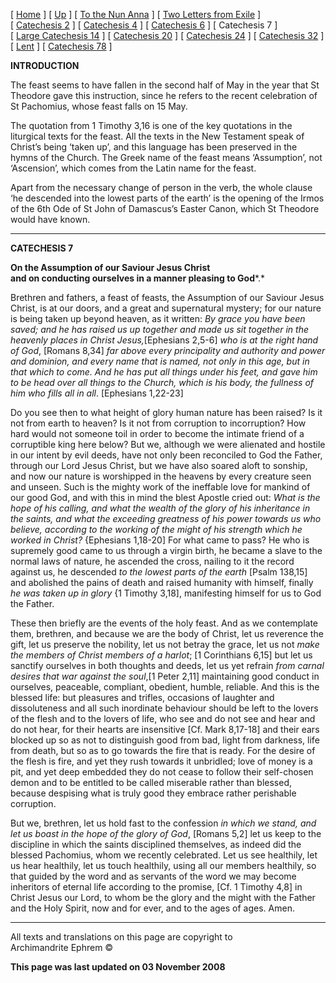 \[ [Home](index.md) \] \[ [Up](theodore.md) \]
\[ [To the Nun Anna](Anna-ep.md) \]
\[ [Two Letters from Exile](exile-epp.md) \]
\[ [Catechesis 2](ths02.md) \] \[ [Catechesis 4](ths04.md) \]
\[ [Catechesis 6](ths06.md) \] \[ Catechesis 7 \]
\[ [Large Catechesis 14](ths14l.md) \]
\[ [Catechesis 20](ths20.md) \] \[ [Catechesis 24](ths24.md) \]
\[ [Catechesis 32](ths32.md) \] \[ [Lent](lent.md) \]
\[ [Catechesis 78](Ths78.md) \]

**INTRODUCTION**

The feast seems to have fallen in the second half of May in the year
that St Theodore gave this instruction, since he refers to the recent
celebration of St Pachomius, whose feast falls on 15 May.

The quotation from 1 Timothy 3,16 is one of the key quotations in the
liturgical texts for the feast. All the texts in the New Testament speak
of Christ’s being ‘taken up’, and this language has been preserved in
the hymns of the Church. The Greek name of the feast means ‘Assumption’,
not ‘Ascension’, which comes from the Latin name for the feast.

Apart from the necessary change of person in the verb, the whole clause
‘he descended into the lowest parts of the earth’ is the opening of
the Irmos of the 6th Ode of St John of Damascus’s Easter Canon, which St
Theodore would have known.

-----

**CATECHESIS 7**

**On the Assumption of our Saviour Jesus Christ  
and on conducting ourselves in a manner pleasing to God***.*

Brethren and fathers, a feast of feasts, the Assumption of our Saviour
Jesus Christ, is at our doors, and a great and supernatural mystery; for
our nature is being taken up beyond heaven, as it written: *By grace you
have been saved; and he has raised us up together and made us sit
together in the heavenly places in Christ Jesus,*\[Ephesians 2,5-6\]
*who is at the right hand of God*, \[Romans 8,34\] *far above every
principality and authority and power and dominion, and every name that
is named, not only in this age, but in that which to come. And he has
put all things under his feet, and gave him to be head over all things
to the Church, which is his body, the fullness of him who fills all in
all*. \[Ephesians 1,22-23\]

Do you see then to what height of glory human nature has been raised? Is
it not from earth to heaven? Is it not from corruption to incorruption?
How hard would not someone toil in order to become the intimate friend
of a corruptible king here below? But we, although we were alienated and
hostile in our intent by evil deeds, have not only been reconciled to
God the Father, through our Lord Jesus Christ, but we have also soared
aloft to sonship, and now our nature is worshipped in the heavens by
every creature seen and unseen. Such is the mighty work of the ineffable
love for mankind of our good God, and with this in mind the blest
Apostle cried out: *What is the hope of his calling, and what the wealth
of the glory of his inheritance in the saints, and what the exceeding
greatness of his power towards us who believe, according to the working
of the might of his strength which he worked in Christ?* {Ephesians
1,18-20\] For what came to pass? He who is supremely good came to us
through a virgin birth, he became a slave to the normal laws of nature,
he ascended the cross, nailing to it the record against us, he descended
*to the lowest parts of the earth* \[Psalm 138,15\] and abolished the
pains of death and raised humanity with himself, finally *he was taken
up in glory* {1 Timothy 3,18\], manifesting himself for us to God the
Father.

These then briefly are the events of the holy feast. And as we
contemplate them, brethren, and because we are the body of Christ, let
us reverence the gift, let us preserve the nobility, let us not betray
the grace, let us not *make the members of Christ members of a harlot*;
\[1 Corinthians 6,15\] but let us sanctify ourselves in both thoughts
and deeds, let us yet refrain *from carnal desires that war against the
soul*,\[1 Peter 2,11\] maintaining good conduct in ourselves, peaceable,
compliant, obedient, humble, reliable. And this is the blessed life: but
pleasures and trifles, occasions of laughter and dissoluteness and all
such inordinate behaviour should be left to the lovers of the flesh and
to the lovers of life, who see and do not see and hear and do not hear,
for their hearts are insensitive \[Cf. Mark 8,17-18\] and their ears
blocked up so as not to distinguish good from bad, light from darkness,
life from death, but so as to go towards the fire that is ready. For the
desire of the flesh is fire, and yet they rush towards it unbridled;
love of money is a pit, and yet deep embedded they do not cease to
follow their self-chosen demon and to be entitled to be called miserable
rather than blessed, because despising what is truly good they embrace
rather perishable corruption.

But we, brethren, let us hold fast to the confession *in which we stand,
and let us boast in the hope of the glory of God*, \[Romans 5,2\] let us
keep to the discipline in which the saints disciplined themselves, as
indeed did the blessed Pachomius, whom we recently celebrated. Let us
see healthily, let us hear healthily, let us touch healthily, using all
our members healthily, so that guided by the word and as servants of the
word we may become inheritors of eternal life according to the promise,
\[Cf. 1 Timothy 4,8\] in Christ Jesus our Lord, to whom be the glory and
the might with the Father and the Holy Spirit, now and for ever, and to
the ages of ages. Amen.

-----

All texts and translations on this page are copyright to  
Archimandrite Ephrem ©

**This page was last updated on 03 November 2008**

